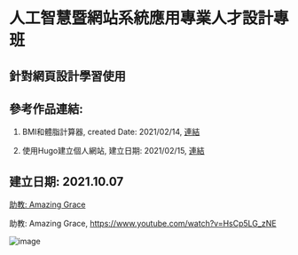 # 人工智慧暨網站系統應用專業人才設計專班

## 針對網頁設計學習使用 

## 參考作品連結:

1. BMI和體脂計算器, created Date: 2021/02/14, [連結](https://horacec371.github.io/)   

2. 使用Hugo建立個人網站, 建立日期: 2021/02/15, [連結](https://hc1973.github.io/)


## 建立日期: 2021.10.07

[助教: Amazing Grace](https://www.youtube.com/watch?v=HsCp5LG_zNE)

助教: Amazing Grace, https://www.youtube.com/watch?v=HsCp5LG_zNE

![image](https://user-images.githubusercontent.com/89304181/136227648-dc95e9ee-7076-4dab-a2c3-1705994421d0.png)
